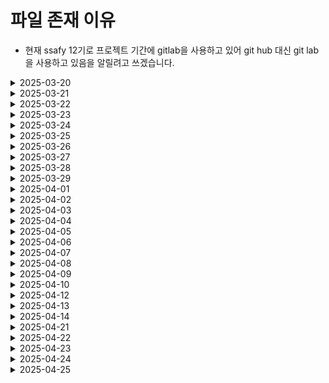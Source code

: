 # 파일 존재 이유

- 현재 ssafy 12기로 프로젝트 기간에 gitlab을 사용하고 있어 git hub 대신 git lab을 사용하고 있음을 알릴려고 쓰겠습니다.

<details>
    <summary>2025-03-20</summary>

![alt text](images/2025-03-20.png)

</details>

<details>
    <summary>2025-03-21</summary>

![alt text](images/2025-03-21.png)

</details>

<details>
    <summary>2025-03-22</summary>

![alt text](images/2025-03-22.png)

</details>

<details>
    <summary>2025-03-23</summary>

![alt text](images/2025-03-23.png)

</details>

<details>
    <summary>2025-03-24</summary>

![alt text](images/2025-03-24.png)

</details>

<details>
    <summary>2025-03-25</summary>

![alt text](images/2025-03-25.png)

</details>

<details>
    <summary>2025-03-26</summary>

![alt text](images/2025-03-26.png)

</details>

<details>
    <summary>2025-03-27</summary>

![alt text](images/2025-03-27.png)

</details>

<details>
    <summary>2025-03-28</summary>

![alt text](images/2025-03-28.png)

</details>

<details>
    <summary>2025-03-29</summary>

![alt text](images/2025-03-29.png)

### 오늘은 주말사이 팀원간에 깃 충돌을 막기위해 로컬에서만 작업해서 기여도가 작습니다. !

</details>

<details>
    <summary>2025-04-01</summary>

![alt text](images/2025-04-01.png)

</details>

<details>
    <summary>2025-04-02</summary>

![alt text](images/2025-04-02.png)

</details>

<details>
    <summary>2025-04-03</summary>

![alt text](images/2025-04-03.png)

</details>

<details>
    <summary>2025-04-04</summary>

![alt text](images/2025-04-04.png)

</details>

<details>
    <summary>2025-04-05</summary>

![alt text](images/2025-04-05.png)

</details>

<details>
    <summary>2025-04-06</summary>

![alt text](images/2025-04-06.png)

</details>

<details>
    <summary>2025-04-07</summary>

![alt text](images/2025-04-07.png)

</details>

<details>
    <summary>2025-04-08</summary>

![alt text](images/2025-04-08.png)

</details>

<details>
    <summary>2025-04-09</summary>

![alt text](images/2025-04-09.png)

</details>

<details>
    <summary>2025-04-10</summary>

![alt text](images/2025-04-10.png)

</details>

<details>
    <summary>2025-04-12</summary>

![alt text](images/2025-04-12.png)

</details>

<details>
    <summary>2025-04-13</summary>

![alt text](images/2025-04-13.png)

</details>

<details>
    <summary>2025-04-14</summary>

![alt text](images/2025-04-14.png)

</details>

<details>
    <summary>2025-04-21</summary>

![alt text](images/2025-04-21.png)

</details>

<details>
    <summary>2025-04-22</summary>

![alt text](images/2025-04-22.png)

</details>

<details>
    <summary>2025-04-23</summary>

![alt text](images/2025-04-23.png)

</details>

<details>
    <summary>2025-04-24</summary>

![alt text](images/2025-04-24.png)

</details>

<details>
    <summary>2025-04-25</summary>

![alt text](images/2025-04-25.png)

</details>
